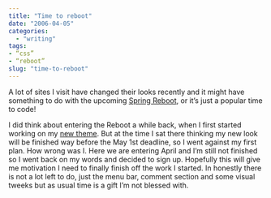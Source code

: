 ```yaml
---
title: "Time to reboot"
date: "2006-04-05"
categories:
  - "writing"
tags:
- “css”
- “reboot”
slug: "time-to-reboot"
---
```


A lot of sites I visit have changed their looks recently and it might have something to do with the upcoming [Spring Reboot][1], or it’s just a popular time to code!

I did think about entering the Reboot a while back, when I first started working on my [new theme][2]. But at the time I sat there thinking my new look will be finished way before the May 1st deadline, so I went against my first plan. How wrong was I.
Here we are entering April and I’m still not finished so I went back on my words and decided to sign up. Hopefully this will give me motivation I need to finally finish off the work I started. In honestly there is not a lot left to do, just the menu bar, comment section and some visual tweeks but as usual time is a gift I’m not blessed with.

[1]:	https://www.cssreboot.com/
[2]:	https://adamchamberlin.info/2006/02/a-theme-is-born/